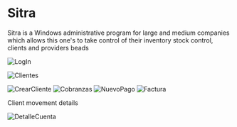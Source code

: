 # Sitra

Sitra is a Windows administrative  program for large and medium companies which allows this one's to  take control of their inventory stock control,
clients and providers beads


![LogIn](https://user-images.githubusercontent.com/55861460/85337846-9cbf0280-b4b7-11ea-87f6-6693595b33df.png)


![Clientes](https://user-images.githubusercontent.com/55861460/85338086-0dfeb580-b4b8-11ea-9554-ffa324d49bf5.png)

![CrearCliente](https://user-images.githubusercontent.com/55861460/85338285-5b7b2280-b4b8-11ea-8ecc-288606367aa1.png)
![Cobranzas](https://user-images.githubusercontent.com/55861460/85338293-60d86d00-b4b8-11ea-9740-cb0306ae55ee.png)
![NuevoPago](https://user-images.githubusercontent.com/55861460/85338295-62a23080-b4b8-11ea-9c78-1be49c527e62.png)
![Factura](https://user-images.githubusercontent.com/55861460/85338300-659d2100-b4b8-11ea-99aa-63303a9e31ed.png)

Client movement details

![DetalleCuenta](https://user-images.githubusercontent.com/55861460/86407984-7c97fc00-bc8c-11ea-85ac-ad6d3d7b2d0c.png)
